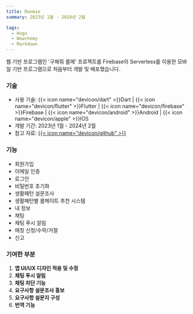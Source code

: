 ```yaml
---
title: Roomie
summary: 2023년 1월 - 2024년 2월

tags:
  - Hugo
  - Wowchemy
  - Markdown
---
```


웹 기반 프로그램인 '구해줘 룸메' 프로젝트를 Firebase의 Serverless를 이용한 모바일 기반 프로그램으로 처음부터 개발 및 배포했습니다.

### 기술

- 사용 기술: {{< icon name="devicon/dart" >}}Dart | {{< icon name="devicon/flutter" >}}Flutter | {{< icon name="devicon/firebase" >}}Firebase | {{< icon name="devicon/android" >}}Android | {{< icon name="devicon/apple" >}}IOS
- 개발 기간: 2023년 1월 - 2024년 2월
- 참고 자료: [{{< icon name="devicon/github" >}}](https://github.com/jys-jeong/Roomie-v2)

### 기능

- 회원가입
- 이메일 인증
- 로그인
- 비밀번호 초기화
- 생활패턴 설문조사
- 생활패턴별 룸메이트 추천 시스템
- 내 정보
- 채팅
- 채팅 푸시 알림
- 매칭 신청/수락/거절
- 신고

### 기여한 부분

1. **앱 UI/UX 디자인 적용 및 수정**
2. **채팅 푸시 알림**
3. **채팅 차단 기능**
4. **요구사항 설문조사 홍보**
5. **요구사항 설문지 구성**
6. **번역 기능**
